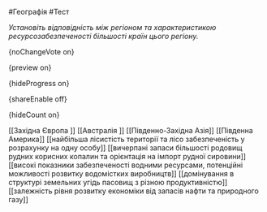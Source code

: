 #Географія #Тест

*Установіть відповідність між регіоном та характеристикою ресурсозабезпеченості більшості країн цього регіону.*

{noChangeVote on}

{preview on}

{hideProgress on}

{shareEnable off}

{hideCount on}

[[Західна Європа ]]
[[Австралія ]]
[[Південно-Західна Азія]]
[[Південна Америка]]
[[найбільша лісистість	 території та лісо забезпеченість у розрахунку на одну особу]]
[[вичерпані запаси більшості родовищ рудних корисних копалин та орієнтація на імпорт рудної сировини]]
[[високі показники забезпеченості водними ресурсами, потенційні можливості розвитку водомістких виробництв]]
[[домінування в структурі земельних угідь пасовищ з різною продуктивністю]]
[[залежність рівня розвитку економіки від запасів нафти та природного газу]]
